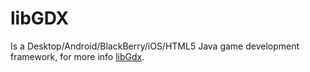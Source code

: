 # libGDX

Is a Desktop/Android/BlackBerry/iOS/HTML5 Java game development framework, for more info [libGdx].

[//]: #
[libGDX]: <https://libgdx.badlogicgames.com/>
